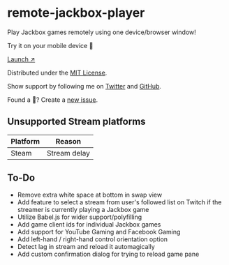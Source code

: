 # remote-jackbox-player

Play Jackbox games remotely using one device/browser window!

Try it on your mobile device 📲

[Launch ↗️](https://remote-jackbox-player.isaacyakl.com)

Distributed under the [MIT License](https://isaacyakl.github.io/remote-jackbox-player/LICENSE).

Show support by following me on [Twitter](https://www.twitter.com/isaacyakl) and [GitHub](https://github.com/isaacyakl).

Found a 🐛? Create a [new issue](https://github.com/isaacyakl/remote-jackbox-player/issues/new).

## Unsupported Stream platforms

| Platform | Reason       |
| -------- | ------------ |
| Steam    | Stream delay |

## To-Do

-  Remove extra white space at bottom in swap view
-  Add feature to select a stream from user's followed list on Twitch if the streamer is currently playing a Jackbox game
-  Utilize Babel.js for wider support/polyfilling
-  Add game client ids for individual Jackbox games
-  Add support for YouTube Gaming and Facebook Gaming
-  Add left-hand / right-hand control orientation option
-  Detect lag in stream and reload it automagically
-  Add custom confirmation dialog for trying to reload game pane
